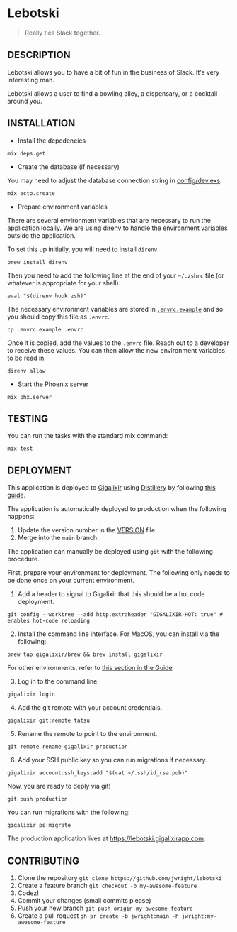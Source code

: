Lebotski
========

> Really ties Slack together.

## DESCRIPTION

Lebotski allows you to have a bit of fun in the business of Slack. It's very interesting man.

Lebotski allows a user to find a bowling alley, a dispensary, or a cocktail around you.

## INSTALLATION

* Install the depedencies

```
mix deps.get
```

* Create the database (if necessary)

You may need to adjust the database connection string in [config/dev.exs](config/dev.exs).

```
mix ecto.create
```

* Prepare environment variables

There are several environment variables that are necessary to run the application locally. We are using [direnv](https://direnv.net/) to handle the environment variables outside the application.

To set this up initially, you will need to install `direnv`.

```
brew install direnv
```

Then you need to add the following line at the end of your `~/.zshrc` file (or whatever is appropriate for your shell).

```
eval "$(direnv hook zsh)"
```

The necessary environment variables are stored in [`.envrc.example`](.envrc.example) and so you should copy this file as `.envrc`.

```
cp .envrc.example .envrc
```

Once it is copied, add the values to the `.envrc` file. Reach out to a developer to receive these values. You can then allow the new environment variables to be read in.

```
direnv allow
```

* Start the Phoenix server

```
mix phx.server
```

## TESTING

You can run the tasks with the standard mix command:

```
mix test
```

## DEPLOYMENT

This application is deployed to [Gigalixir](gigalixir.com) using [Distillery](bitwalker/distillery) by following [this guide](https://gigalixir.readthedocs.io/en/latest/modify-app/distillery.html#using-distillery).

The application is automatically deployed to production when the following happens:

1. Update the version number in the [VERSION](./VERSION) file.
2. Merge into the `main` branch.

The application can manually be deployed using `git` with the following procedure.

First, prepare your environment for deployment. The following only needs to be done once on your current environment.

1. Add a header to signal to Gigalixir that this should be a hot code deployment.

```
git config --worktree --add http.extraheader "GIGALIXIR-HOT: true" # enables hot-code reloading
```

2. Install the command line interface. For MacOS, you can install via the following:

```
brew tap gigalixir/brew && brew install gigalixir
```

For other environments, refer to [this section in the Guide](https://gigalixir.readthedocs.io/en/latest/getting-started-guide.html#install-the-command-line-interface)

3. Log in to the command line.

```
gigalixir login
```

4. Add the git remote with your account credentials.

```
gigalixir git:remote tatsu
```

5. Rename the remote to point to the environment.

```
git remote rename gigalixir production
```

6. Add your SSH public key so you can run migrations if necessary.

```
gigalixir account:ssh_keys:add "$(cat ~/.ssh/id_rsa.pub)"
```

Now, you are ready to deply via git!

```
git push production
```

You can run migrations with the following:

```
gigalixir ps:migrate
```

The production application lives at https://lebotski.gigalixirapp.com.

## CONTRIBUTING

1. Clone the repository `git clone https://github.com/jwright/lebotski`
1. Create a feature branch `git checkout -b my-awesome-feature`
1. Codez!
1. Commit your changes (small commits please)
1. Push your new branch `git push origin my-awesome-feature`
1. Create a pull request `gh pr create -b jwright:main -h jwright:my-awesome-feature`
